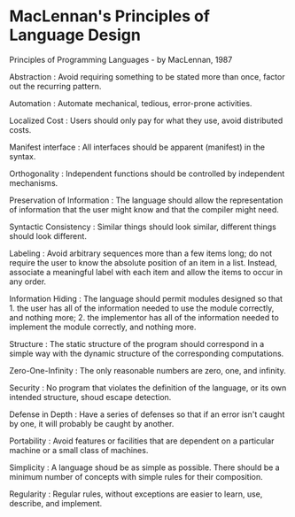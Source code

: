 # MacLennan's Principles of Language Design

Principles of Programming Languages - by MacLennan, 1987


Abstraction
: Avoid requiring something to be stated more than once, factor out the recurring pattern.

Automation
: Automate mechanical, tedious, error-prone activities.

Localized Cost
: Users should only pay for what they use, avoid distributed costs.

Manifest interface
: All interfaces should be apparent (manifest) in the syntax.

Orthogonality
: Independent functions should be controlled by independent mechanisms.

Preservation of Information
: The language should allow the representation of information that the user might know and that the compiler might need.

Syntactic Consistency
: Similar things should look similar, different things should look different.

Labeling
: Avoid arbitrary sequences more than a few items long; do not require the user to know the absolute position of an item in a list. Instead, associate a meaningful label with each item and allow the items to occur in any order.

Information Hiding
: The language should permit modules designed so that 1. the user has all of the information needed to use the module correctly, and nothing more; 2. the implementor has all of the information needed to implement the module correctly, and nothing more.

Structure
: The static structure of the program should correspond in a simple way with the dynamic structure of the corresponding computations.

Zero-One-Infinity
: The only reasonable numbers are zero, one, and infinity.

Security
: No program that violates the definition of the language, or its own intended structure, shoud escape detection.

Defense in Depth
: Have a series of defenses so that if an error isn't caught by one, it will probably be caught by another.

Portability
: Avoid features or facilities that are dependent on a particular machine or a small class of machines.

Simplicity
: A language shoud be as simple as possible. There should be a minimum number of concepts with simple rules for their composition.

Regularity
: Regular rules, without exceptions are easier to learn, use, describe, and implement.
